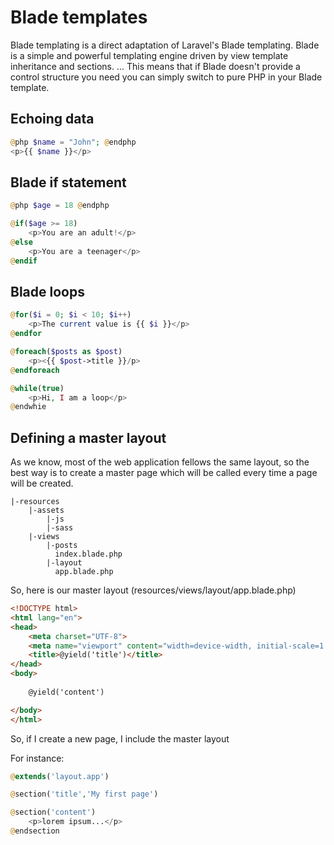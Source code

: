 # Blade templates

Blade templating is a direct adaptation of Laravel's Blade templating. Blade is a simple and powerful templating engine driven by view template inheritance and sections. ... This means that if Blade doesn't provide a control structure you need you can simply switch to pure PHP in your Blade template.

## Echoing data

```php
@php $name = "John"; @endphp
<p>{{ $name }}</p>
```

## Blade if statement

```php
@php $age = 18 @endphp

@if($age >= 18)
    <p>You are an adult!</p>
@else
    <p>You are a teenager</p>
@endif
```

## Blade loops
```php
@for($i = 0; $i < 10; $i++)
    <p>The current value is {{ $i }}</p>
@endfor
```

```php
@foreach($posts as $post)
    <p><{{ $post->title }}/p>
@endforeach
```

```php
@while(true)
    <p>Hi, I am a loop</p>
@endwhie
```

## Defining a master layout
As we know, most of the web application fellows the same layout, so the best way is to create a master page which will be called every time a page will be created.

```
|-resources
    |-assets
        |-js
        |-sass
    |-views
        |-posts
          index.blade.php   
        |-layout
          app.blade.php

```

So, here is our master layout (resources/views/layout/app.blade.php)

```html
<!DOCTYPE html>
<html lang="en">
<head>
    <meta charset="UTF-8">
    <meta name="viewport" content="width=device-width, initial-scale=1.0">
    <title>@yield('title')</title>
</head>
<body>
    
    @yield('content')

</body>
</html>
```

So, if I create a new page, I include the master layout 

For instance:

```php
@extends('layout.app')

@section('title','My first page')

@section('content')
    <p>lorem ipsum...</p> 
@endsection

```